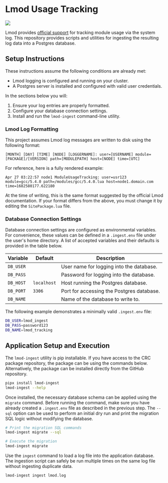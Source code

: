 # Lmod Usage Tracking

[![](https://app.codacy.com/project/badge/Grade/da5fd23a62874c989f9b80ba201af924)](https://app.codacy.com/gh/pitt-crc/lmod_tracking/dashboard?utm_source=gh&utm_medium=referral&utm_content=&utm_campaign=Badge_grade)

Lmod provides [official support](https://lmod.readthedocs.io/en/latest/300_tracking_module_usage.html) for tracking module usage via the system log.
This repository provides scripts and utilities for ingesting the resulting log data into a Postgres database.

## Setup Instructions

These instructions assume the following conditions are already met:

- Lmod logging is configured and running on your cluster.
- A Postgres server is installed and configured with valid user credentials.

In the sections below you will:

1. Ensure your log entries are properly formatted.
2. Configure your database connection settings.
3. Install and run the `lmod-ingest` command-line utility.

### Lmod Log Formatting

This project assumes Lmod log messages are written to disk using the following format:

```
[MONTH] [DAY] [TIME] [NODE] [LOGGERNAME]: user=[USERNAME] module=[PACKAGE]/[VERSION] path=[MODULEPATH] host=[NODE] time=[UTC]
```

For reference, here is a fully rendered example:

```
Apr 27 03:22:57 node1 ModuleUsageTracking: user=usr123 module=gcc/5.4.0 path=/modules/gcc/5.4.0.lua host=node1.domain.com time=1682580177.622180
```

At the time of writing, this is the same format suggested by the official Lmod documentation.
If your format differs from the above, you must change it by editing the `SitePackage.lua` file.

### Database Connection Settings

Database connection settings are configured as environmental variables.
For convenience, these values can be defined in a `.ingest.env` file under the user's home directory.
A list of accepted variables and their defaults is provided in the table below.

| Variable  | Default     | Description                               |
|-----------|-------------|-------------------------------------------|
| `DB_USER` |             | User name for logging into the database.  |
| `DB_PASS` |             | Password for logging into the database.   |
| `DB_HOST` | `localhost` | Host running the Postgres database.       |
| `DB_PORT` | `3306`      | Port for accessing the Postgres database. |
| `DB_NAME` |             | Name of the database to write to.         |

The following example demonstrates a minimally valid `.ingest.env` file:

```bash
DB_USER=lmod_ingest
DB_PASS=password123
DB_NAME=lmod_tracking
```

## Application Setup and Execution

The `lmod-ingest` utility is pip installable.
If you have access to the CRC package repository, the package can be using the commands below.
Alternatively, the package can be installed directly from the GitHub repository.

```bash
pipx install lmod-ingest
lmod-ingest --help
```

Once installed, the necessary database schema can be applied using the `migrate` command.
Before running the command, make sure you have already created a `.ingest.env` file as described in the previous step.
The `--sql` option can be used to perform an initial dry run and print the migration SQL logic without modifying the database.

```bash
# Print the migration SQL commands
lmod-ingest migrate --sql

# Execute the migration
lmod-ingest migrate
```

Use the `ingest` command to load a log file into the application database.
The ingestion script can safely be run multiple times on the same log file without ingesting duplicate data.

```bash
lmod-ingest ingest lmod.log
```
